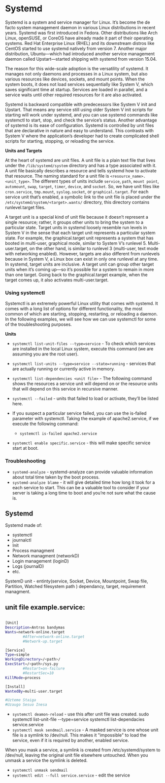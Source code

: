 # Systemd 

Systemd is a system and service manager for Linux. It’s become the de facto system management daemon in various Linux distributions in recent years. Systemd was first introduced in Fedora. Other distributions like Arch Linux, openSUSE, or CoreOS have already made it part of their operating systems. Red Hat Enterprise Linux (RHEL) and its downstream distros like CentOS started to use systemd natively from version 7. Another major distribution, Ubuntu—which had introduced another service management daemon called Upstart—started shipping with systemd from version 15.04.

The reason for this wide-scale adoption is the versatility of systemd. It manages not only daemons and processes in a Linux system, but also various resources like devices, sockets, and mount points. When the system boots, it does not load services sequentially like System V, which saves significant time at startup. Services are loaded in parallel, and a service waits until other required resources for it are also activated.

Systemd is backward compatible with predecessors like System V init and Upstart. That means any service still using older System V init scripts for starting will work under systemd, and you can use systemd commands like systemctl to start, stop, and check the service’s status. Another advantage of systemd is its ease of configuration. Systemd is controlled by unit files that are declarative in nature and easy to understand. This contrasts with System V where the application’s developer had to create complicated shell scripts for starting, stopping, or reloading the service.


**Units and Targets**

At the heart of systemd are unit files. A unit file is a plain text file that lives under the `/lib/systemd/system` directory and has a type associated with it. A unit file basically describes a resource and tells systemd how to activate that resource. The naming standard for a unit file is `<resource_name>.<unit_type>`. The different types of units include `service`, `path`, `mount point`, `automount`, `swap`, `target`, `timer`, `device`, and `socket`. So, we have unit files like `cron.service`, `tmp.mount`, `syslog.socket`, or `graphical.target`. For each service unit that’s enabled, a symbolic link to the unit file is placed under the `/etc/systemd/system/<target>.wants/` directory, this directory contains runlevel.target files.

A target unit is a special kind of unit file because it doesn’t represent a single resource; rather, it groups other units to bring the system to a particular state. Target units in systemd loosely resemble run levels in System V in the sense that each target unit represents a particular system state. For example, the graphical.target unit represents a system that has booted in multi-user, graphical mode, similar to System V’s runlevel 5. Multi-user.target, on the other hand, is similar to runlevel 3 (multi-user, text mode with networking enabled). However, targets are also different from runlevels because in System V, a Linux box can exist in only one runlevel at any time. In systemd, target units are inclusive. A target unit can group other target units when it’s coming up—so it’s possible for a system to remain in more than one target. Going back to the graphical.target example, when the target comes up, it also activates multi-user.target.


### Using systemctl
Systemctl is an extremely powerful Linux utility that comes with systemd. It comes with a long list of options for different functionality, the most common of which are starting, stopping, restarting, or reloading a daemon. In the following examples, we will see how we can use systemctl for some of the troubleshooting purposes.

**Units**

* `systemctl list-unit-files --type=service` - To check which services are installed in the local Linux system, execute this command (we are assuming you are the root user).

* `systemctl list-units --type=service --state=running` - services that are actually running or currently active in memory.

* `systemctl list-dependencies <unit file>` - The following command shows the resources a service unit will depend on or the resource units that will depend on this service in recursive manner.

* `systemctl --failed` - units that failed to load or activate, they’ll be listed here.

* If you suspect a particular service failed, you can use the is-failed parameter with systemctl. Taking the example of apache2.service, if we execute the following command:
	* `systemctl is-failed apache2.service`

* `systemctl enable specific.service` - this will make specific service start at boot.

### Troubleshooting

* `systemd-analyze` - systemd-analyze can provide valuable information about total time taken by the boot process. 
* `systemd-analyze blame` - it will give detailed time how long it took for a each service to start. This can be a valuable tool to consider if your server is taking a long time to boot and you’re not sure what the cause is.


## Systemd

Systemd made of:
* systemctl
* journalctl
* Init
* Process managment
* Network managment (networkD)
* Login management (loginD)
* Logs (journalD)
* etc.


SystemD unit - entinty(service,
                        Socket,
                        Device,
                        Mountpoint,
                        Swap file,
                        Partition,
                        Watched filesystem path
) dependancy, target, requirement managment.




## unit file   example.service:
```bash

[Unit]
Description=Antras bandymas
Wants=network-online.target
        #After=network-online.target
		#Network-up.target

[Service]
Type=simple
WorkingDirectory=/<path>/
ExecStart=/<path>/sys.py
        #Restart=on-failure
        #RestartSec=10
KillMode=process

[Install]
WantedBy=multi-user.target

#Uzteme Staiga
#Uzaugo Sesuo Inesa
```
* `systemctl deamon-reload` - use this after unit file was created.
sudo systemctl list-unit-file --type=service
systemctl list-dependacies service.service
* `systemctl mask sendmail.service` - A masked service is one whose unit file is a symlink to /dev/null. This makes it "impossible" to load the service, even if it is required by another, enabled service.

When you mask a service, a symlink is created from /etc/systemd/system to /dev/null, leaving the original unit file elsewhere untouched. When you unmask a service the symlink is deleted.

* `systemctl unmask sendmail`
* `systemctl edit --full service.service` - edit the service

